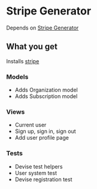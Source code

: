 # Stripe Generator

Depends on [Stripe Generator](../stripe)

## What you get

Installs [stripe](https://github.com/stripe/stripe-ruby)

### Models
* Adds Organization model
* Adds Subscription model

### Views
* Current user
* Sign up, sign in, sign out
* Add user profile page

### Tests
* Devise test helpers
* User system test
* Devise registration test